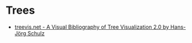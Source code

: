 Trees
=====


* [treevis.net - A Visual Bibliography of Tree Visualization 2.0 by Hans-Jörg Schulz ](https://treevis.net/)